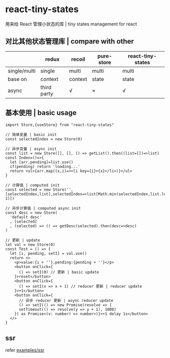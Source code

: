 # react-tiny-states

用来给 React 管理小状态的库 | tiny states management for react 

## 对比其他状态管理库 | compare with other

|              | redux       | recoil  | pure-store | react-tiny-states |
| ------------ | ----------- | ------- | ---------- | ----------------- |
| single/multi | single      | multi   | multi      | multi             |
| base on      | context     | context | state      | state             |
| async        | third party | √       | ×          | √                 |

## 基本使用 | basic usage

```
import Store,{useStore} from "react-tiny-states"

// 简单变量 | basic init 
const selectedIndex = new Store(0)

// 异步变量 | async init
const list = new Store([], [], () => getList().then((list=[])=>list)
const Index=()=>{
  let [arr,pending]=list.use()
  if(pending) return 'loading...'
  return <ul>{arr.map((x,i)=><li key={i}>{x}</li>)}</ul>
}

// 计算值 | computed init
const selected = new Store('',[selectedIndex,list],selectedIndex=>list[Math.min(selectedIndex,list.length-1)])

// 异步计算值 | computed async init
const desc = new Store(
  'default desc'
  , [selected]
  , (selected) => () => getDesc(selected).then(desc=>desc)
)

// 更新 | update
let val = new Store(0)
const Test = () => {
  let [i, pending, setI] = val.use()
  return <>
    <p>value:{i + ''},pending:{pending + ''}</p>
    <button onClick={
      () => setI(0) // 更新 | basic update
    }>reset</button>
    <button onClick={
      () => setI(x => x + 1) // reducer 更新 | reducer update
    }>+1</button>
    <button onClick={
      // 异步 reducer 更新 | async reducer update
      () => setI(() => new Promise(resolve => {
      setTimeout(() => resolve(y => y + 1), 1000)
    }) as Promise<(v: number) => number>)}>+1 delay 1s</button>
  </>
}
```

## ssr

refer [examples/ssr](./examples/ssr)